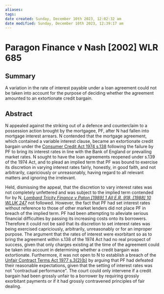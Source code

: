 ```yaml
---
aliases: 
tags: 
date created: Sunday, December 10th 2023, 12:02:32 am
date modified: Sunday, December 10th 2023, 12:39:17 am
---
```


# Paragon Finance v Nash [2002] WLR 685

## Summary

A variation in the rate of interest payable under a loan agreement could not be taken into account for the purpose of deciding whether the agreement amounted to an extortionate credit bargain.

## Abstract

N appealed against the striking out of a defence and counterclaim to a possession action brought by the mortgagee, PF, after N had fallen into mortgage interest arrears. N contended that the mortgage agreement, which contained a variable interest clause, became an extortionate credit bargain under the [Consumer Credit Act 1974 s.138](https://uk.westlaw.com/Document/I49841771E44911DA8D70A0E70A78ED65/View/FullText.html?originationContext=document&transitionType=DocumentItem&ppcid=c9400188c102419d82e905c9dd47aaee&contextData=(sc.Search)) following the failure by PF to bring its interest rates in line with the Bank of England or prevailing market rates. N sought to have the loan agreements reopened under s.139 of the 1974 Act, and to plead an implied term that PF was bound to exercise its discretion in varying interest rates fairly, honestly, in good faith, and not arbitrarily, capriciously or unreasonably, having regard to all relevant matters and ignoring the irrelevant.

Held, dismissing the appeal, that the discretion to vary interest rates was not completely unfettered and was subject to the implied term contended for by N, _[Lombard Tricity Finance v Paton [1989] 1 All E.R. 918, [1988] 10 WLUK 247](https://uk.westlaw.com/Document/I70A3C980E43611DA8FC2A0F0355337E9/View/FullText.html?originationContext=document&transitionType=DocumentItem&ppcid=c9400188c102419d82e905c9dd47aaee&contextData=(sc.Search))_ not followed. However, the fact that PF had set interest rates without reference to those of other market lenders did not place PF in breach of the implied term. PF had been attempting to alleviate serious financial difficulties by passing its increasing costs onto its borrowers. Therefore it could not be said that its discretion to set interest rates was being exercised capriciously, arbitrarily, unreasonably or for an improper purpose. The argument that the rates of interest were exorbitant so as to bring the agreement within s.138 of the 1974 Act had no real prospect of success, given that only charges existing at the time of the agreement could be taken into account in determining whether a credit bargain was extortionate. Furthermore, it was not open to N to establish a breach of the [Unfair Contract Terms Act 1977 s.3(2)(b)](https://uk.westlaw.com/Document/IA462E0E0E44911DA8D70A0E70A78ED65/View/FullText.html?originationContext=document&transitionType=DocumentItem&ppcid=c9400188c102419d82e905c9dd47aaee&contextData=(sc.Search)) by arguing that PF had defeated their reasonable expectations, given that the setting of interest rates was not "contractual performance". The court could only intervene if a credit bargain had been grossly unfair to a borrower by requiring grossly exorbitant payments or if it had grossly contravened principles of fair dealing.
